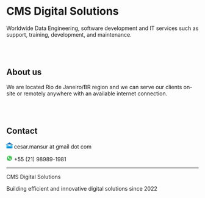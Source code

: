 # CMS Digital Solutions

Worldwide Data Engineering, software development and IT services such as support, training, development, and maintenance.

<br>
<br>

## About us

We are located Rio de Janeiro/BR region and we can serve our clients on-site or remotely anywhere with an available internet connection.

<br>
<br>

## Contact

<img src="images/mail.png" alt="e-mail" width="16"> cesar.mansur at gmail dot com</img>

<img src="images/whatsapp.png" alt="phone / whatsapp" width="16"> +55 (21) 98989-1981</img>

---

CMS Digital Solutions

Building efficient and innovative digital solutions since 2022
